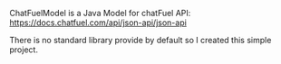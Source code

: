 ChatFuelModel is a Java Model for chatFuel API: https://docs.chatfuel.com/api/json-api/json-api

There is no standard library provide by default so I created this simple project.

